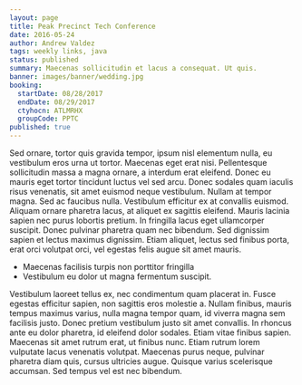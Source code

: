 ```yaml
---
layout: page
title: Peak Precinct Tech Conference
date: 2016-05-24
author: Andrew Valdez
tags: weekly links, java
status: published
summary: Maecenas sollicitudin et lacus a consequat. Ut quis.
banner: images/banner/wedding.jpg
booking:
  startDate: 08/28/2017
  endDate: 08/29/2017
  ctyhocn: ATLMRHX
  groupCode: PPTC
published: true
---
```

Sed ornare, tortor quis gravida tempor, ipsum nisl elementum nulla, eu vestibulum eros urna ut tortor. Maecenas eget erat nisi. Pellentesque sollicitudin massa a magna ornare, a interdum erat eleifend. Donec eu mauris eget tortor tincidunt luctus vel sed arcu. Donec sodales quam iaculis risus venenatis, sit amet euismod neque vestibulum. Nullam at tempor magna. Sed ac faucibus nulla. Vestibulum efficitur ex at convallis euismod. Aliquam ornare pharetra lacus, at aliquet ex sagittis eleifend. Mauris lacinia sapien nec purus lobortis pretium. In fringilla lacus eget ullamcorper suscipit. Donec pulvinar pharetra quam nec bibendum. Sed dignissim sapien et lectus maximus dignissim. Etiam aliquet, lectus sed finibus porta, erat orci volutpat orci, vel egestas felis augue sit amet mauris.

* Maecenas facilisis turpis non porttitor fringilla
* Vestibulum eu dolor ut magna fermentum suscipit.

Vestibulum laoreet tellus ex, nec condimentum quam placerat in. Fusce egestas efficitur sapien, non sagittis eros molestie a. Nullam finibus, mauris tempus maximus varius, nulla magna tempor quam, id viverra magna sem facilisis justo. Donec pretium vestibulum justo sit amet convallis. In rhoncus ante eu dolor pharetra, id eleifend dolor sodales. Etiam vitae finibus sapien. Maecenas sit amet rutrum erat, ut finibus nunc. Etiam rutrum lorem vulputate lacus venenatis volutpat. Maecenas purus neque, pulvinar pharetra diam quis, cursus ultricies augue. Quisque varius scelerisque accumsan. Sed tempus vel est nec bibendum.

